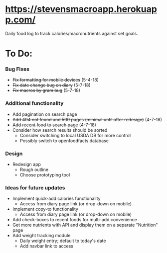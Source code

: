 # https://stevensmacroapp.herokuapp.com/
Daily food log to track calories/macronutrients against set goals.

# To Do:

### Bug Fixes
- ~~Fix formatting for mobile devices~~ (5-4-18)
- ~~Fix date change bug on diary~~ (5-7-18)
- ~~Fix macros by gram bug~~ (5-7-18)

### Additional functionality
- Add pagination on search page
- ~~Add 404 not found and 500 pages (minimal until after redesign)~~ (4-7-18)
- ~~Add recent food to search page~~ (4-7-18)
- Consider how search results should be sorted
    - Consider switching to local USDA DB for more control
    - Possibly switch to openfoodfacts database

### Design
- Redesign app
    - Rough outline
    - Choose prototyping tool

### Ideas for future updates
- Implement quick-add calories functionality
    - Access from diary page link (or drop-down on mobile)
- Implement copy-to functionality
    - Access from diary page link (or drop-down on mobile)
- Add check-boxes to recent foods for multi-add convenience
- Get more nutrients with API and display them on a separate "Nutrition" page
- Add weight tracking module
    - Daily weight entry; default to today's date
    - Add navbar link to access